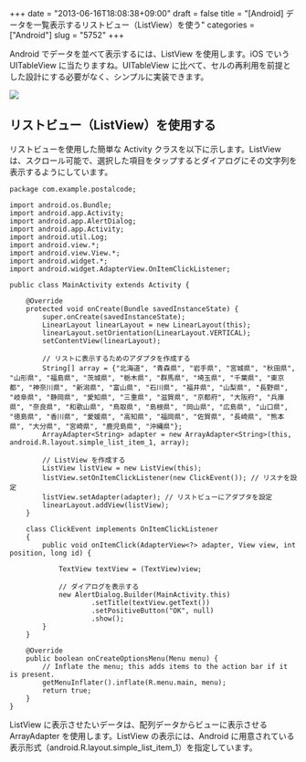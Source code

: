 +++
date = "2013-06-16T18:08:38+09:00"
draft = false
title = "[Android] データを一覧表示するリストビュー（ListView）を使う"
categories = ["Android"]
slug = "5752"
+++

Android でデータを並べて表示するには、ListView を使用します。iOS でいう UITableView に当たりますね。UITableView に比べて、セルの再利用を前提とした設計にする必要がなく、シンプルに実装できます。

![](/images/2013/06/5752_1.png)

## リストビュー（ListView）を使用する

リストビューを使用した簡単な Activity クラスを以下に示します。ListView は、スクロール可能で、選択した項目をタップするとダイアログにその文字列を表示するようにしています。

```
package com.example.postalcode;

import android.os.Bundle;
import android.app.Activity;
import android.app.AlertDialog;
import android.app.Activity;
import android.util.Log;
import android.view.*;
import android.view.View.*;
import android.widget.*;
import android.widget.AdapterView.OnItemClickListener;

public class MainActivity extends Activity {

    @Override
    protected void onCreate(Bundle savedInstanceState) {
        super.onCreate(savedInstanceState);
        LinearLayout linearLayout = new LinearLayout(this);
        linearLayout.setOrientation(LinearLayout.VERTICAL);
        setContentView(linearLayout);

        // リストに表示するためのアダプタを作成する
        String[] array = {"北海道", "青森県", "岩手県", "宮城県", "秋田県", "山形県", "福島県", "茨城県", "栃木県", "群馬県", "埼玉県", "千葉県", "東京都", "神奈川県", "新潟県", "富山県", "石川県", "福井県", "山梨県", "長野県", "岐阜県", "静岡県", "愛知県", "三重県", "滋賀県", "京都府", "大阪府", "兵庫県", "奈良県", "和歌山県", "鳥取県", "島根県", "岡山県", "広島県", "山口県", "徳島県", "香川県", "愛媛県", "高知県", "福岡県", "佐賀県", "長崎県", "熊本県", "大分県", "宮崎県", "鹿児島県", "沖縄県"};
        ArrayAdapter<String> adapter = new ArrayAdapter<String>(this, android.R.layout.simple_list_item_1, array);

        // ListView を作成する
        ListView listView = new ListView(this);
        listView.setOnItemClickListener(new ClickEvent()); // リスナを設定
        listView.setAdapter(adapter); // リストビューにアダプタを設定
        linearLayout.addView(listView);
    }

    class ClickEvent implements OnItemClickListener
    {
        public void onItemClick(AdapterView<?> adapter, View view, int position, long id) {

            TextView textView = (TextView)view;

            // ダイアログを表示する
            new AlertDialog.Builder(MainActivity.this)
                    .setTitle(textView.getText())
                    .setPositiveButton("OK", null)
                    .show();
        }
    }

    @Override
    public boolean onCreateOptionsMenu(Menu menu) {
        // Inflate the menu; this adds items to the action bar if it is present.
        getMenuInflater().inflate(R.menu.main, menu);
        return true;
    }
}
```

ListView に表示させたいデータは、配列データからビューに表示させる ArrayAdapter を使用します。ListView の表示には、Android に用意されている表示形式（android.R.layout.simple_list_item_1）を指定しています。
